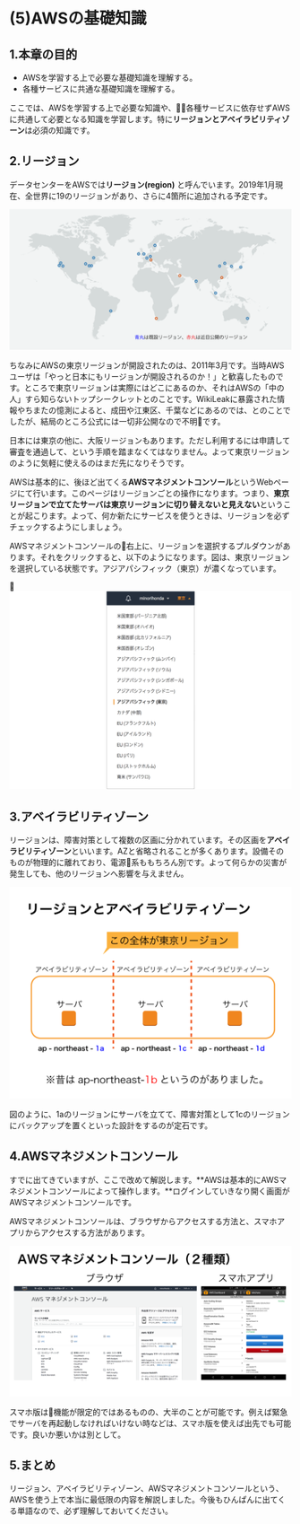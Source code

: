 # (5)AWSの基礎知識

## 1.本章の目的

- AWSを学習する上で必要な基礎知識を理解する。
- 各種サービスに共通な基礎知識を理解する。

  
ここでは、AWSを学習する上で必要な知識や、各種サービスに依存せずAWSに共通して必要となる知識を学習します。特に**リージョンとアベイラビリティゾーン**は必須の知識です。

## 2.リージョン

データセンターをAWSでは**リージョン(region)** と呼んでいます。2019年1月現在、全世界に19のリージョンがあり、さらに4箇所に追加される予定です。

![図5-01. 全世界のリージョン](5-01.png)

ちなみにAWSの東京リージョンが開設されたのは、2011年3月です。当時AWSユーザは「やっと日本にもリージョンが開設されるのか！」と歓喜したものです。ところで東京リージョンは実際にはどこにあるのか、それはAWSの「中の人」すら知らないトップシークレットとのことです。WikiLeakに暴露された情報やちまたの憶測によると、成田や江東区、千葉などにあるのでは、とのことでしたが、結局のところ公式には一切非公開なので不明です。

日本には東京の他に、大阪リージョンもあります。ただし利用するには申請して審査を通過して、という手順を踏まなくてはなりません。よって東京リージョンのように気軽に使えるのはまだ先になりそうです。

AWSは基本的に、後ほど出てくる**AWSマネジメントコンソール**というWebページにて行います。このページはリージョンごとの操作になります。つまり、**東京リージョンで立てたサーバは東京リージョンに切り替えないと見えない**ということが起こります。よって、何か新たにサービスを使うときは、リージョンを必ずチェックするようにしましょう。

AWSマネジメントコンソールの右上に、リージョンを選択するプルダウンがあります。それをクリックすると、以下のようになります。図は、東京リージョンを選択している状態です。アジアパシフィック（東京）が濃くなっています。

![図5-02. リージョン選択](5-02.png)

## 3.アベイラビリティゾーン

リージョンは、障害対策として複数の区画に分かれています。その区画を**アベイラビリティゾーン**といいます。AZと省略されることが多くあります。設備そのものが物理的に離れており、電源系ももちろん別です。よって何らかの災害が発生しても、他のリージョンへ影響を与えません。

![図5-03. リージョンとアベイラビリティゾーン](5-03.png)

図のように、1aのリージョンにサーバを立てて、障害対策として1cのリージョンにバックアップを置くといった設計をするのが定石です。

## 4.AWSマネジメントコンソール

すでに出てきていますが、ここで改めて解説します。**AWSは基本的にAWSマネジメントコンソールによって操作します。**ログインしていきなり開く画面がAWSマネジメントコンソールです。

AWSマネジメントコンソールは、ブラウザからアクセスする方法と、スマホアプリからアクセスする方法があります。

![図5-04. AWSマネジメントコンソール](5-04.png)

スマホ版は機能が限定的ではあるものの、大半のことが可能です。例えば緊急でサーバを再起動しなければいけない時などは、スマホ版を使えば出先でも可能です。良いか悪いかは別として。

## 5.まとめ

リージョン、アベイラビリティゾーン、AWSマネジメントコンソールという、AWSを使う上で本当に最低限の内容を解説しました。今後もひんぱんに出てくる単語なので、必ず理解しておいてください。
